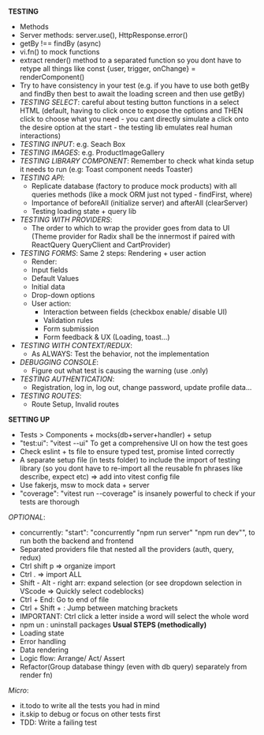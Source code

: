 **TESTING**
- Methods
- Server methods: server.use(), HttpResponse.error()
- getBy !== findBy (async)
- vi.fn() to mock functions
- extract render() method to a separated function so you dont have to retype all things like const {user, trigger, onChange} = renderComponent()
- Try to have consistency in your test (e.g. if you have to use both getBy and findBy then best to await the loading screen and then use getBy)
- _TESTING SELECT_: careful about testing button functions in a select HTML (default, having to click once to expose the options and THEN click to choose what you need - you cant directly simulate a click onto the desire option at the start - the testing lib emulates real human interactions)
- _TESTING INPUT_: e.g. Seach Box
- _TESTING IMAGES_: e.g. ProductImageGallery
- _TESTING LIBRARY COMPONENT_: Remember to check what kinda setup it needs to run (e.g: Toast component needs Toaster)
- _TESTING API_:
  + Replicate database (factory to produce mock products) with all queries methods (like a mock ORM just not typed - findFirst, where)
  + Importance of beforeAll (initialize server) and afterAll (clearServer)
  + Testing loading state + query lib
- _TESTING WITH PROVIDERS_: 
  + The order to which to wrap the provider goes from data to UI (Theme provider for Radix shall be the innermost if paired with ReactQuery QueryClient and CartProvider)
- _TESTING FORMS_: Same 2 steps: Rendering + user action
  +  Render:
    * Input fields
    * Default Values
    * Initial data
    * Drop-down options
  + User action:
    * Interaction between fields (checkbox enable/ disable UI)
    * Validation rules
    * Form submission
    * Form feedback & UX (Loading, toast...)
- _TESTING WITH CONTEXT/REDUX_:
  + As ALWAYS: Test the behavior, not the implementation
- _DEBUGGING CONSOLE_: 
  + Figure out what test is causing the warning (use .only)
- _TESTING AUTHENTICATION_:
  + Registration, log in, log out, change password, update profile data...
- _TESTING ROUTES_:
  + Route Setup, Invalid routes

**SETTING UP**

- Tests > Components + mocks(db+server+handler) + setup
- "test:ui": "vitest --ui" To get a comprehensive UI on how the test goes
- Check eslint + ts file to ensure typed test, promise linted correctly 
- A separate setup file (in tests folder) to include the import of testing library (so you dont have to re-import all the reusable fn phrases like describe, expect etc) => add into vitest config file
- Use fakerjs, msw to mock data + server
- "coverage": "vitest run --coverage" is insanely powerful to check if your tests are thorough

_OPTIONAL_:
- concurrently: "start": "concurrently \"npm run server\" \"npm run dev\"", to run both the backend and frontend
- Separated providers file that nested all the providers (auth, query, redux)
- Ctrl shift p => organize import
- Ctrl . => import ALL
- Shift - Alt - right arr: expand selection (or see dropdown selection in VScode => Quickly select codeblocks)
- Ctrl + End: Go to end of file
- Ctrl + Shift + \: Jump between matching brackets
- IMPORTANT: Ctrl click a letter inside a word will select the whole word
- npm un : uninstall packages
**Usual STEPS (methodically)**
- Loading state
- Error handling
- Data rendering 
- Logic flow: Arrange/ Act/ Assert
- Refactor(Group database thingy (even with db query) separately from render fn)


_Micro_:
- it.todo to write all the tests you had in mind
- it.skip to debug or focus on other tests first
- TDD: Write a failing test